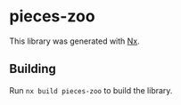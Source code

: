 # pieces-zoo

This library was generated with [Nx](https://nx.dev).

## Building

Run `nx build pieces-zoo` to build the library.

